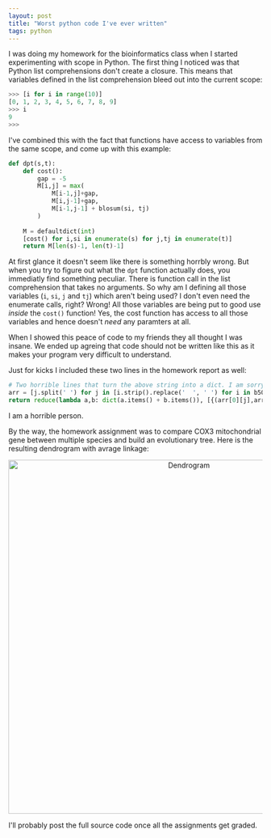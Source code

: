 ```yaml
---
layout: post
title: "Worst python code I've ever written"
tags: python
---
```



I was doing my homework for the bioinformatics class when I started experimenting with scope in Python. The first thing I noticed 
was that Python list comprehensions don't create a closure. This means that variables defined in the list comprehension 
bleed out into the current scope:

```python
>>> [i for i in range(10)]
[0, 1, 2, 3, 4, 5, 6, 7, 8, 9]
>>> i
9
>>> 
```


I've combined this with the fact that functions have access to variables from the same scope, and come up with this 
example:


```python
def dpt(s,t):
    def cost():
        gap = -5
        M[i,j] = max(
            M[i-1,j]+gap,
            M[i,j-1]+gap,
            M[i-1,j-1] + blosum(si, tj)
        )
        
    M = defaultdict(int)
    [cost() for i,si in enumerate(s) for j,tj in enumerate(t)]
    return M[len(s)-1, len(t)-1]
```

        
At first glance it doesn't seem like there is something horrbly wrong. But when you try to figure out what the `dpt` 
function actually does, you immediatly find something peculiar. There is function call in the list comprehension that 
takes no arguments. So why am I defining all those variables (`i`, `si`, `j` and `tj`) which aren't being used? 
I don't even need the enumerate calls, right? Wrong! All those variables are being put to good use *inside* the `cost()` 
function! Yes, the cost function has access to all those variables and hence doesn't *need* any paramters at all. 

When I showed this peace of code to my friends they all thought I was insane. We ended up agreing that code should not
be written like this as it makes your program very difficult to understand.

Just for kicks I included these two lines in the homework report as well:

```python
# Two horrible lines that turn the above string into a dict. I am sorry.
arr = [j.split(' ') for j in [i.strip().replace('  ', ' ') for i in b50]]
return reduce(lambda a,b: dict(a.items() + b.items()), [{(arr[0][j],arr[i][0]): int(arr[i][j]) for j in xrange(1, len(arr[i]))} for i in xrange(1,len(arr))])
```

I am a horrible person.
    
By the way, the homework assignment was to compare COX3 mitochondrial gene between multiple species and build an evolutionary tree.
Here is the resulting dendrogram with avrage linkage:

<a href="/assets/pics/dendro1.png" style="text-align:center;"><img class="" src="/assets/pics/dendro1.png"  width="700" alt="Dendrogram" /></a>

I'll probably post the full source code once all the assignments get graded.

